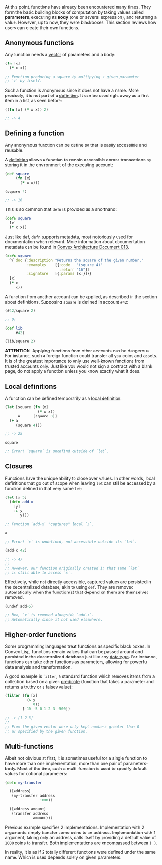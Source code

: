 At this point, functions have already been encountered many times. They form the basic building blocks of computation by taking values called **parameters**, executing
its **body** (one or several expression), and returning a value. However, up to now, they were blackboxes. This section reviews how users can create their own functions.


## Anonymous functions

Any function needs a [vector](/cvm/data-types/vector) of parameters and a body:

```clojure
(fn [x]
  (* x x))

;; Function producing a square by multipying a given parameter
;; `x` by itself.
```

Such a function is anonymous since it does not have a name. More precisely, it is not part of a [definition](/cvm/definitions).
It can be used right away as a first item in a list, as seen before:

```clojure
((fn [x] (* x x)) 2)

;; -> 4
```


## Defining a function

Any anonymous function can be define so that is easily accessible and reusable.

A [definition](/cvm/definitions) allows a function to remain accessible across transactions by storing it in the environment of the
executing account:

```clojure
(def square
     (fn [x]
       (* x x)))

(square 4)

;; -> 16
```

This is so common that `defn` is provided as a shorthand:

```clojure
(defn square
  [x]
  (* x x))
```

Just like `def`, `defn` supports metadata, most notoriously used for documentation when relevant. More information about documentation
metadata can be found in [Convex Architecture Document 013](https://github.com/Convex-Dev/design/tree/main/cad/013_metadata).

```clojure
(defn square
  ^{:doc {:description "Returns the square of the given number."
          :examples    [{:code   "(square 4)"
                         :return "16"}]
          :signature   [{:params [x]}]}}
  [x]
  (* x
     x))
```

A function from another account can be applied, as described in the section about [definitions](/cvm/definitions). Supposing `square` is
defined in account `#42`:

```clojure
(#42/square 2)

;; Or

(def lib
     #42)

(lib/square 2)
```

**ATTENTION.** Applying functions from other accounts can be dangerous. For instance, such a foreign function could transfer all you coins
and assets. It is of the greatest importance to only use well-known functions from trusted accounts only. Just like you would not sign a contract
with a blank page, do not apply a function unless you know exactly what it does.


## Local definitions

A function can be defined temporarily as a [local definition](/cvm/definitions?section=Local%20definitions):

```clojure
(let [square (fn [x]
               (* x x))
      a      (square 3)]
  (+ a
     (square 4)))

;; -> 25

square

;; Error! `square` is undefind outside of `let`.
```


## Closures

Functions have the unique ability to close over values. In other words, local definitions that go out of scope when leaving `let` can still
be accessed by a function defined in that very same `let`:


```clojure
(let [x 5]
  (defn add-x
    [y]
    (+ x
       y)))

;; Function `add-x` "captures" local `x`.

x

;; Error! `x` is undefined, not accessible outside its `let`.

(add-x 42)

;; -> 47
;;
;; However, our function originally created in that same `let`
;; is still able to access `x`.
```

Effectively, while not directly accessible, captured values are persisted in the decentralized database, akin to using `def`. They are removed
automatically when the function(s) that depend on them are themselves removed.

```clojure
(undef add-5)

;; Now, `x` is removed alongside `add-x`.
;; Automatically since it not used elsewhere.
```


## Higher-order functions

Some programming languages treat functions as specific black boxes. In Convex Lisp, functions remain values that can be passed around and
persisted in the decentralized database just like any [data type](/cvm/data-types). For instance, functions can take other functions
as parameters, allowing for powerful data analysis and transformation.

A good example is `filter`, a standard function which removes items from a collection based on a given [predicate](/cvm/data-types/boolean)
(function that takes a parameter and returns a truthy or a falsey value):

```clojure
(filter (fn [x]
          (> x
             0))
        [-10 -5 0 1 2 3 -500])

;; -> [1 2 3]
;;
;; From the given vector were only kept numbers greater than 0
;; as specified by the given function.
```


## Multi-functions

Albeit not obvious at first, it is sometimes useful for a single function to have more than one implementation, more than one pair of parameters-body.
Most of the time, such a multi-function is used to specify default values for optional parameters:

```clojure
(defn my-transfer

  ([address]
   (my-transfer address
                1000))

  ([address amount]
   (transfer address
             amount)))
```

Previous example specifies 2 implementations. Implementation with 2 arguments simply transfer some coins to an address. Implementation with 1 argument,
taking only an address, calls itself by providing a default value of `1000` coins to transfer. Both implementations are encompassed between `( )`.

In reality, it is as if 2 totally different functions were defined under the same name. Which is used depends solely on given parameters.
